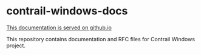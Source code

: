 # contrail-windows-docs

[This documentation is served on github.io](https://juniper.github.io/contrail-windows-docs/)

This repository contains documentation and RFC files for Contrail Windows
project.
